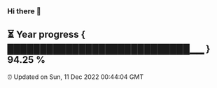 ### Hi there 👋
⏳ Year progress { ████████████████████████████▁▁ } 94.25 %
---
⏰ Updated on Sun, 11 Dec 2022 00:44:04 GMT

